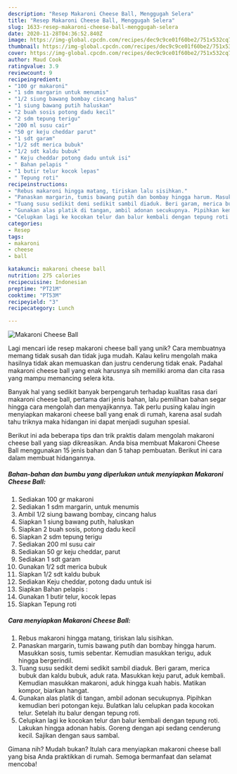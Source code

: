 ```yaml
---
description: "Resep Makaroni Cheese Ball, Menggugah Selera"
title: "Resep Makaroni Cheese Ball, Menggugah Selera"
slug: 1633-resep-makaroni-cheese-ball-menggugah-selera
date: 2020-11-28T04:36:52.840Z
image: https://img-global.cpcdn.com/recipes/dec9c9ce01f60be2/751x532cq70/makaroni-cheese-ball-foto-resep-utama.jpg
thumbnail: https://img-global.cpcdn.com/recipes/dec9c9ce01f60be2/751x532cq70/makaroni-cheese-ball-foto-resep-utama.jpg
cover: https://img-global.cpcdn.com/recipes/dec9c9ce01f60be2/751x532cq70/makaroni-cheese-ball-foto-resep-utama.jpg
author: Maud Cook
ratingvalue: 3.9
reviewcount: 9
recipeingredient:
- "100 gr makaroni"
- "1 sdm margarin untuk menumis"
- "1/2 siung bawang bombay cincang halus"
- "1 siung bawang putih haluskan"
- "2 buah sosis potong dadu kecil"
- "2 sdm tepung terigu"
- "200 ml susu cair"
- "50 gr keju cheddar parut"
- "1 sdt garam"
- "1/2 sdt merica bubuk"
- "1/2 sdt kaldu bubuk"
- " Keju cheddar potong dadu untuk isi"
- " Bahan pelapis "
- "1 butir telur kocok lepas"
- " Tepung roti"
recipeinstructions:
- "Rebus makaroni hingga matang, tiriskan lalu sisihkan."
- "Panaskan margarin, tumis bawang putih dan bombay hingga harum. Masukkan sosis, tumis sebentar. Kemudian masukkan terigu, aduk hingga bergerindil."
- "Tuang susu sedikit demi sedikit sambil diaduk. Beri garam, merica bubuk dan kaldu bubuk, aduk rata. Masukkan keju parut, aduk kembali. Kemudian masukkan makaroni, aduk hingga kuah habis. Matikan kompor, biarkan hangat."
- "Gunakan alas platik di tangan, ambil adonan secukupnya. Pipihkan kemudian beri potongan keju. Bulatkan lalu celupkan pada kocokan telur. Setelah itu balur dengan tepung roti."
- "Celupkan lagi ke kocokan telur dan balur kembali dengan tepung roti. Lakukan hingga adonan habis. Goreng dengan api sedang cenderung kecil. Sajikan dengan saus sambal."
categories:
- Resep
tags:
- makaroni
- cheese
- ball

katakunci: makaroni cheese ball 
nutrition: 275 calories
recipecuisine: Indonesian
preptime: "PT21M"
cooktime: "PT53M"
recipeyield: "3"
recipecategory: Lunch

---
```



![Makaroni Cheese Ball](https://img-global.cpcdn.com/recipes/dec9c9ce01f60be2/751x532cq70/makaroni-cheese-ball-foto-resep-utama.jpg)

Lagi mencari ide resep makaroni cheese ball yang unik? Cara membuatnya memang tidak susah dan tidak juga mudah. Kalau keliru mengolah maka hasilnya tidak akan memuaskan dan justru cenderung tidak enak. Padahal makaroni cheese ball yang enak harusnya sih memiliki aroma dan cita rasa yang mampu memancing selera kita.



Banyak hal yang sedikit banyak berpengaruh terhadap kualitas rasa dari makaroni cheese ball, pertama dari jenis bahan, lalu pemilihan bahan segar hingga cara mengolah dan menyajikannya. Tak perlu pusing kalau ingin menyiapkan makaroni cheese ball yang enak di rumah, karena asal sudah tahu triknya maka hidangan ini dapat menjadi suguhan spesial.


Berikut ini ada beberapa tips dan trik praktis dalam mengolah makaroni cheese ball yang siap dikreasikan. Anda bisa membuat Makaroni Cheese Ball menggunakan 15 jenis bahan dan 5 tahap pembuatan. Berikut ini cara dalam membuat hidangannya.

<!--inarticleads1-->

##### Bahan-bahan dan bumbu yang diperlukan untuk menyiapkan Makaroni Cheese Ball:

1. Sediakan 100 gr makaroni
1. Sediakan 1 sdm margarin, untuk menumis
1. Ambil 1/2 siung bawang bombay, cincang halus
1. Siapkan 1 siung bawang putih, haluskan
1. Siapkan 2 buah sosis, potong dadu kecil
1. Siapkan 2 sdm tepung terigu
1. Sediakan 200 ml susu cair
1. Sediakan 50 gr keju cheddar, parut
1. Sediakan 1 sdt garam
1. Gunakan 1/2 sdt merica bubuk
1. Siapkan 1/2 sdt kaldu bubuk
1. Sediakan  Keju cheddar, potong dadu untuk isi
1. Siapkan  Bahan pelapis :
1. Gunakan 1 butir telur, kocok lepas
1. Siapkan  Tepung roti




<!--inarticleads2-->

##### Cara menyiapkan Makaroni Cheese Ball:

1. Rebus makaroni hingga matang, tiriskan lalu sisihkan.
1. Panaskan margarin, tumis bawang putih dan bombay hingga harum. Masukkan sosis, tumis sebentar. Kemudian masukkan terigu, aduk hingga bergerindil.
1. Tuang susu sedikit demi sedikit sambil diaduk. Beri garam, merica bubuk dan kaldu bubuk, aduk rata. Masukkan keju parut, aduk kembali. Kemudian masukkan makaroni, aduk hingga kuah habis. Matikan kompor, biarkan hangat.
1. Gunakan alas platik di tangan, ambil adonan secukupnya. Pipihkan kemudian beri potongan keju. Bulatkan lalu celupkan pada kocokan telur. Setelah itu balur dengan tepung roti.
1. Celupkan lagi ke kocokan telur dan balur kembali dengan tepung roti. Lakukan hingga adonan habis. Goreng dengan api sedang cenderung kecil. Sajikan dengan saus sambal.




Gimana nih? Mudah bukan? Itulah cara menyiapkan makaroni cheese ball yang bisa Anda praktikkan di rumah. Semoga bermanfaat dan selamat mencoba!
